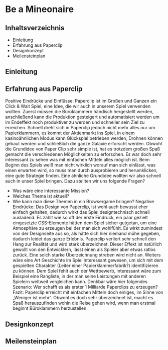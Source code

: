 # Be a Mineonaire

## Inhaltsverzeichnis

- Einleitung
- Erfahrung aus Paperclip
- Designkonzept
- Meilensteinplan

## Einleitung

## Erfahrung aus Paperclip
Positive Eindrücke und Einflüsse:
Paperclip ist im Großen und Ganzen ein Click &amp; Wait Spiel, eine Idee, die wir auch in unserem Spiel
verwenden wollten. Zuerst müssen die Büroklammern händisch hergestellt werden, anschließend kann die Produktion gesteigert und automatisiert werden um im Endeffekt noch produktiver zu werden und schneller sein Ziel zu erreichen. Schnell dreht sich in Paperclip jedoch nicht mehr alles nur um Papierklammern, es kommt der Aktienmarkt ins Spiel, in einem kasinoähnlichen Modus kann Glückspiel betrieben werden, Drohnen können gebaut werden und schließlich die ganze Galaxie erforscht werden.
Obwohl die Grundidee von Paper Clip sehr simple ist, hat es trotzdem großen Spaß gemacht die verschiedenen Möglichkeiten zu erforschen. Es war doch sehr interessant zu sehen was mit einfachen Mitteln alles möglich ist. Beim Beginn des Spiels weiß man nicht wirklich worauf man sich einlässt, was einen erwarten wird, so muss man durch ausprobieren und herumklicken, eine gute Strategie finden. Eine ähnliche Grundidee wollten wir also schnell auch in unser Spiel bringen.
Dazu stellten wir uns folgende Fragen?
- Was wäre eine interessante Mission?
- Welches Thema ist aktuell?
- Wie kann man diese Themen in ein Browsergame bringen?
Negative Eindrücke:
Das Design von Paperclip, ist wohl auch bewusst eher einfach gehalten, dadurch wirkt das Spiel
designtechnisch schnell ausladend. Es zählt wie so oft der erste Eindruck, ein paar gezielt eingesetzte
CSS-Elemente hätten dem Spiel sicher gutgetan, um eine Atmosphäre zu erzeugen bei der man sich
wohlfühlt. Es wirkt zumindest von der Designseite aus so, als hätte sich hier niemand mühe gegeben,
dadurch leidet das ganze Erlebnis.
Paperclip verliert sehr schnell den Hang zur Realität und wird stark überzeichnet. Dieser Effekt ist
natürlich gewollt von den Entwicklern, lässt einen als Spieler aber etwas ratlos zurück. Eine solch
starke Überzeichnung streben wird nicht an.
Weiters wäre eine Art Geschichte im Spiel interessant gewesen, um sich mit dem gespielten
Charakter (Leiter einer Papierklammerfabrik?) identifizieren zu können.
Dem Spiel fehlt auch der Wettbewerb, interessant wäre zum Beispiel eine Rangliste, in der man seine
Leistungen mit anderen Spielern weltweit vergleichen kann. Denkbar wäre hier folgendes Szenario:
Wer schafft es als erster 1 Milliarde Paperclips zu erzeugen?
Fazit:
Paperclip erreicht mit einfachen Mitteln doch einiges, im Sinne von „Weniger ist mehr“. Obwohl es
doch sehr überzeichnet ist, macht es Spaß herauszufinden wohin die Reise gehen wird, wenn man
erstmal beginnt Büroklammern herzustellen.

## Designkonzept

## Meilensteinplan
